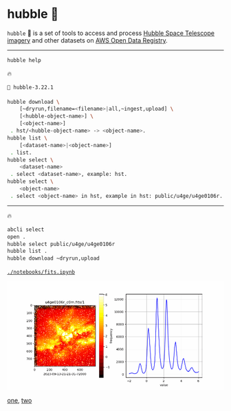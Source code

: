 # hubble 🔭

`hubble` 🔭 is a set of tools to access and process [Hubble Space Telescope imagery](https://registry.opendata.aws/hst/) and other datasets on [AWS Open Data Registry](https://registry.opendata.aws/). 

---

```bash
hubble help
```

🔥
```bash
🔭 hubble-3.22.1

hubble download \
	[~dryrun,filename=<filename>|all,~ingest,upload] \
	[<hubble-object-name>] \
	[<object-name>]
 . hst/<hubble-object-name> -> <object-name>.
hubble list \
	[<dataset-name>|<object-name>]
 . list.
hubble select \
	<dataset-name>
 . select <dataset-name>, example: hst.
hubble select \
	<object-name>
 . select <object-name> in hst, example in hst: public/u4ge/u4ge0106r.
```

---
🔥
```bash
abcli select
open .
hubble select public/u4ge/u4ge0106r
hubble list .
hubble download ~dryrun,upload
```

[`./notebooks/fits.ipynb`](./notebooks/fits.ipynb)

![image](./assets/u4ge0106r_c0m.gif)

[one](https://arash-kamangir.medium.com/hubble-space-telescope-1-7857fe292698), [two](https://arash-kamangir.medium.com/hubble-space-telescope-ai-2-9282b801e25e)
